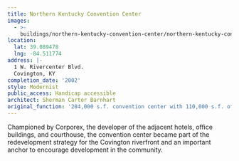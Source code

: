 ```yaml
---
title: Northern Kentucky Convention Center
images:
  - >-
    buildings/northern-kentucky-convention-center/northern-kentucky-convention-center-0_hxjo8n
location:
  lat: 39.089478
  lng: -84.511774
address: |-
  1 W. Rivercenter Blvd.
  Covington, KY
completion_date: '2002'
style: Modernist
public_access: Handicap accessible
architect: Sherman Carter Barnhart
original_function: '204,000 s.f. convention center with 110,000 s.f. of exhibition & meeting space'
---
```


Championed by Corporex, the developer of the adjacent hotels, office buildings, and courthouse, the convention center became part of the redevelopment strategy for the Covington riverfront and an important anchor to encourage development in the community.

